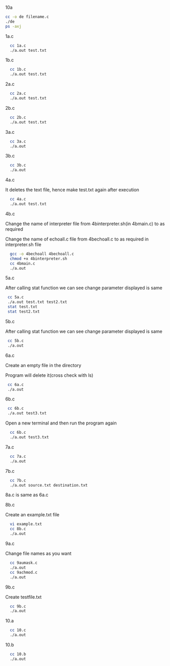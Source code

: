 10a
```bash
cc -o de filename.c
./de
ps -axj
```
1a.c

```bash
  cc 1a.c
  ./a.out test.txt
```
1b.c

```bash
  cc 1b.c
  ./a.out test.txt
```

2a.c

```bash
  cc 2a.c
  ./a.out test.txt
```

2b.c

```bash
  cc 2b.c
  ./a.out test.txt
```
3a.c

```bash
  cc 3a.c
  ./a.out
```
3b.c

```bash
  cc 3b.c
  ./a.out
```
4a.c

It deletes the text file, hence make test.txt again after execution
```bash
  cc 4a.c
  ./a.out test.txt
```
4b.c

Change the name of interpreter file from 4binterpreter.sh(in 4bmain.c) to as required

Change the name of echoall.c file from 4bechoall.c to as required in interpreter.sh file
```bash
  gcc -o 4bechoall 4bechoall.c
  chmod +x 4binterpreter.sh
  cc 4bmain.c
  ./a.out
```
 5a.c
 
 After calling stat function we can see change parameter displayed is same
 ```bash
  cc 5a.c
  ./a.out test.txt test2.txt
  stat test.txt
  stat test2.txt
```

 5b.c
 
 After calling stat function we can see change parameter displayed is same
 ```bash
  cc 5b.c
  ./a.out
```
 6a.c
 
 Create an empty file in the directory

 Program will delete it(cross check with ls)
 ```bash
  cc 6a.c
  ./a.out
```

6b.c

 ```bash
  cc 6b.c
  ./a.out test3.txt
```
Open a new terminal and then run the program again

```bash
  cc 6b.c
  ./a.out test3.txt
```

7a.c 

```bash
  cc 7a.c
  ./a.out
```

7b.c 

```bash
  cc 7b.c
  ./a.out source.txt destination.txt
```
8a.c is same as 6a.c 

8b.c

Create an example.txt file

```bash
  vi example.txt
  cc 8b.c
  ./a.out
```
9a.c 

Change file names as you want

```bash
  cc 9aumask.c
  ./a.out
  cc 9achmod.c
  ./a.out
```
9b.c 

Create testfile.txt 
```bash
  cc 9b.c
  ./a.out
```

10.a

```bash
  cc 10.c
  ./a.out
```

10.b

```bash
  cc 10.b
  ./a.out
```
